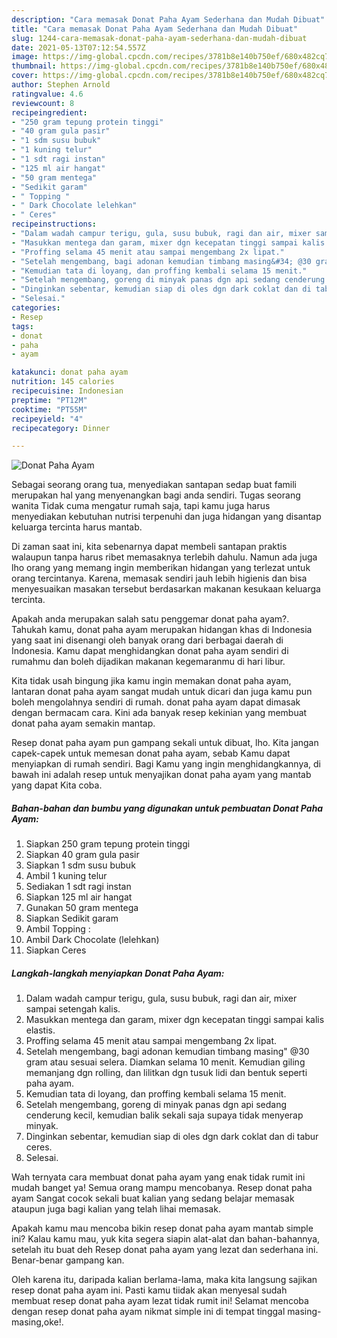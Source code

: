 ```yaml
---
description: "Cara memasak Donat Paha Ayam Sederhana dan Mudah Dibuat"
title: "Cara memasak Donat Paha Ayam Sederhana dan Mudah Dibuat"
slug: 1244-cara-memasak-donat-paha-ayam-sederhana-dan-mudah-dibuat
date: 2021-05-13T07:12:54.557Z
image: https://img-global.cpcdn.com/recipes/3781b8e140b750ef/680x482cq70/donat-paha-ayam-foto-resep-utama.jpg
thumbnail: https://img-global.cpcdn.com/recipes/3781b8e140b750ef/680x482cq70/donat-paha-ayam-foto-resep-utama.jpg
cover: https://img-global.cpcdn.com/recipes/3781b8e140b750ef/680x482cq70/donat-paha-ayam-foto-resep-utama.jpg
author: Stephen Arnold
ratingvalue: 4.6
reviewcount: 8
recipeingredient:
- "250 gram tepung protein tinggi"
- "40 gram gula pasir"
- "1 sdm susu bubuk"
- "1 kuning telur"
- "1 sdt ragi instan"
- "125 ml air hangat"
- "50 gram mentega"
- "Sedikit garam"
- " Topping "
- " Dark Chocolate lelehkan"
- " Ceres"
recipeinstructions:
- "Dalam wadah campur terigu, gula, susu bubuk, ragi dan air, mixer sampai setengah kalis."
- "Masukkan mentega dan garam, mixer dgn kecepatan tinggi sampai kalis elastis."
- "Proffing selama 45 menit atau sampai mengembang 2x lipat."
- "Setelah mengembang, bagi adonan kemudian timbang masing&#34; @30 gram atau sesuai selera. Diamkan selama 10 menit. Kemudian giling memanjang dgn rolling, dan lilitkan dgn tusuk lidi dan bentuk seperti paha ayam."
- "Kemudian tata di loyang, dan proffing kembali selama 15 menit."
- "Setelah mengembang, goreng di minyak panas dgn api sedang cenderung kecil, kemudian balik sekali saja supaya tidak menyerap minyak."
- "Dinginkan sebentar, kemudian siap di oles dgn dark coklat dan di tabur ceres."
- "Selesai."
categories:
- Resep
tags:
- donat
- paha
- ayam

katakunci: donat paha ayam 
nutrition: 145 calories
recipecuisine: Indonesian
preptime: "PT12M"
cooktime: "PT55M"
recipeyield: "4"
recipecategory: Dinner

---
```



![Donat Paha Ayam](https://img-global.cpcdn.com/recipes/3781b8e140b750ef/680x482cq70/donat-paha-ayam-foto-resep-utama.jpg)

Sebagai seorang orang tua, menyediakan santapan sedap buat famili merupakan hal yang menyenangkan bagi anda sendiri. Tugas seorang  wanita Tidak cuma mengatur rumah saja, tapi kamu juga harus menyediakan kebutuhan nutrisi terpenuhi dan juga hidangan yang disantap keluarga tercinta harus mantab.

Di zaman  saat ini, kita sebenarnya dapat membeli santapan praktis walaupun tanpa harus ribet memasaknya terlebih dahulu. Namun ada juga lho orang yang memang ingin memberikan hidangan yang terlezat untuk orang tercintanya. Karena, memasak sendiri jauh lebih higienis dan bisa menyesuaikan masakan tersebut berdasarkan makanan kesukaan keluarga tercinta. 



Apakah anda merupakan salah satu penggemar donat paha ayam?. Tahukah kamu, donat paha ayam merupakan hidangan khas di Indonesia yang saat ini disenangi oleh banyak orang dari berbagai daerah di Indonesia. Kamu dapat menghidangkan donat paha ayam sendiri di rumahmu dan boleh dijadikan makanan kegemaranmu di hari libur.

Kita tidak usah bingung jika kamu ingin memakan donat paha ayam, lantaran donat paha ayam sangat mudah untuk dicari dan juga kamu pun boleh mengolahnya sendiri di rumah. donat paha ayam dapat dimasak dengan bermacam cara. Kini ada banyak resep kekinian yang membuat donat paha ayam semakin mantap.

Resep donat paha ayam pun gampang sekali untuk dibuat, lho. Kita jangan capek-capek untuk memesan donat paha ayam, sebab Kamu dapat menyiapkan di rumah sendiri. Bagi Kamu yang ingin menghidangkannya, di bawah ini adalah resep untuk menyajikan donat paha ayam yang mantab yang dapat Kita coba.

<!--inarticleads1-->

##### Bahan-bahan dan bumbu yang digunakan untuk pembuatan Donat Paha Ayam:

1. Siapkan 250 gram tepung protein tinggi
1. Siapkan 40 gram gula pasir
1. Siapkan 1 sdm susu bubuk
1. Ambil 1 kuning telur
1. Sediakan 1 sdt ragi instan
1. Siapkan 125 ml air hangat
1. Gunakan 50 gram mentega
1. Siapkan Sedikit garam
1. Ambil  Topping :
1. Ambil  Dark Chocolate (lelehkan)
1. Siapkan  Ceres




<!--inarticleads2-->

##### Langkah-langkah menyiapkan Donat Paha Ayam:

1. Dalam wadah campur terigu, gula, susu bubuk, ragi dan air, mixer sampai setengah kalis.
1. Masukkan mentega dan garam, mixer dgn kecepatan tinggi sampai kalis elastis.
1. Proffing selama 45 menit atau sampai mengembang 2x lipat.
1. Setelah mengembang, bagi adonan kemudian timbang masing&#34; @30 gram atau sesuai selera. Diamkan selama 10 menit. Kemudian giling memanjang dgn rolling, dan lilitkan dgn tusuk lidi dan bentuk seperti paha ayam.
1. Kemudian tata di loyang, dan proffing kembali selama 15 menit.
1. Setelah mengembang, goreng di minyak panas dgn api sedang cenderung kecil, kemudian balik sekali saja supaya tidak menyerap minyak.
1. Dinginkan sebentar, kemudian siap di oles dgn dark coklat dan di tabur ceres.
1. Selesai.




Wah ternyata cara membuat donat paha ayam yang enak tidak rumit ini mudah banget ya! Semua orang mampu mencobanya. Resep donat paha ayam Sangat cocok sekali buat kalian yang sedang belajar memasak ataupun juga bagi kalian yang telah lihai memasak.

Apakah kamu mau mencoba bikin resep donat paha ayam mantab simple ini? Kalau kamu mau, yuk kita segera siapin alat-alat dan bahan-bahannya, setelah itu buat deh Resep donat paha ayam yang lezat dan sederhana ini. Benar-benar gampang kan. 

Oleh karena itu, daripada kalian berlama-lama, maka kita langsung sajikan resep donat paha ayam ini. Pasti kamu tiidak akan menyesal sudah membuat resep donat paha ayam lezat tidak rumit ini! Selamat mencoba dengan resep donat paha ayam nikmat simple ini di tempat tinggal masing-masing,oke!.

